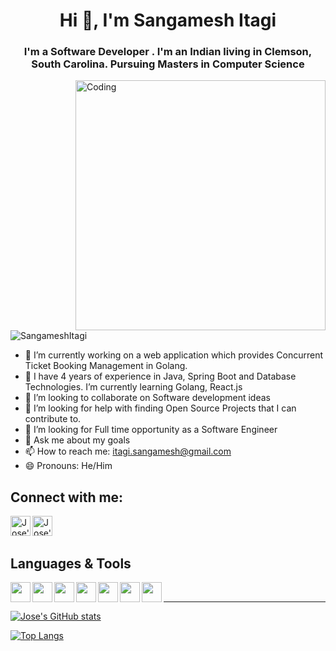 <h1 align="center">Hi 👋, I'm Sangamesh Itagi</h1>

<h3 align="center">I'm a Software Developer . I'm an Indian living in Clemson, South Carolina. Pursuing Masters in Computer Science</h3>
<!--
**SangameshItagi/SangameshItagi** is a ✨ _special_ ✨ repository because its `README.md` (this file) appears on your GitHub profile.
Here are some ideas to get you started:
-->
<img align="right" alt="Coding" width="400" src="https://camo.githubusercontent.com/c1dcb74cc1c1835b1d716f5051499a2814c683c806b15f04b0eba492863703e9/68747470733a2f2f63646e2e6472696262626c652e636f6d2f75736572732f3733303730332f73637265656e73686f74732f363538313234332f6176656e746f2e676966">

<p align="left"> <img src="https://komarev.com/ghpvc/?username=SangameshItagi&label=Profile%20views&color=0e75b6&style=flat" alt="SangameshItagi" /> </p>

- 🔭 I’m currently working on a web application which provides Concurrent Ticket Booking Management in Golang.
- 🌱 I have 4 years of experience in Java, Spring Boot and Database Technologies. I’m currently learning Golang, React.js
- 👯 I’m looking to collaborate on Software development ideas
- 🤌 I’m looking for help with finding Open Source Projects that I can contribute to. 
- 🤔 I’m looking for Full time opportunity as a Software Engineer
- 💬 Ask me about my goals
- 📫 How to reach me: itagi.sangamesh@gmail.com
- 😄 Pronouns: He/Him

## Connect with me:
[<img align="left" width="32px" alt="Jose's LinkedIn" src="https://www.freepnglogos.com/uploads/linkedin-logo-transparent-picture-31.png"/>][linkedin]
[<img align="left" width="32px" alt="Jose's Instagram" src="https://www.freepnglogos.com/uploads/instagram-logos-png-images-free-download-2.png"/>][instagram]
<br/>
<br/>

## Languages & Tools
<img align="left" width="32px" heigth="32px" src="https://img.icons8.com/color/50/000000/html-5--v1.png"/>
<img align="left" width="32px" heigth="32px" src="https://cdn.jsdelivr.net/npm/programming-languages-logos/src/javascript/javascript.png"/>
<img align="left" width="32px" heigth="32px" src="https://cdn.jsdelivr.net/npm/programming-languages-logos@0.0.3/src/css/css.svg"/>

<img align="left" width="32px" heigth="32px" src="https://cdn.jsdelivr.net/npm/js-devicon@2.7.4/icons/react/react-original.svg"/>
<img align="left" width="32px" hxeigth="32px" src="https://img.icons8.com/color/48/000000/redux.png"/>

<img align="left" width="32px" heigth="32px" src="https://cdn.jsdelivr.net/npm/js-devicon@2.7.4/icons/git/git-original.svg"/>
<img align="left" width="32px" heigth="32px" src="https://cdn.jsdelivr.net/npm/js-devicon@2.7.4/icons/mysql/mysql-original.svg"/>
<br/>

---

[![Jose's GitHub stats](https://github-readme-stats.vercel.app/api?username=SangameshItagi&count_private=true&show_icons=true&theme=radical)](https://github.com/anuraghazra/github-readme-stats)

[![Top Langs](https://github-readme-stats.vercel.app/api/top-langs/?username=SangameshItagi&layout=compact&theme=dark)](https://github.com/anuraghazra/github-readme-stats)



[instagram]: https://instagram.com/sangamesh_i
[linkedin]: https://linkedin.com/in/SangameshItagi

